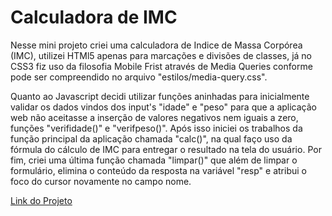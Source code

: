 # Calculadora de IMC
<p>Nesse mini projeto criei uma calculadora de Indice de Massa Corpórea (IMC), utilizei HTMl5 apenas para marcações e divisões de classes, já no CSS3 fiz uso da filosofia Mobile Frist através de Media Queries conforme pode ser compreendido no arquivo "estilos/media-query.css".</p> 
<p>Quanto ao Javascript decidi utilizar funções aninhadas para inicialmente validar os dados vindos dos input's "idade" e "peso" para que a aplicação web não aceitasse a inserção de valores negativos nem iguais a zero, funções "verifidade()" e "verifpeso()". Após isso iniciei os trabalhos da função principal da aplicação chamada "calc()", na qual faço uso da fórmula do cálculo de IMC para entregar o resultado na tela do usuário. Por fim, criei uma última função chamada "limpar()" que além de limpar o formulário, elimina o conteúdo da resposta na variável "resp" e atribui o foco do cursor novamente no campo nome.</p>

<a href="https://developeryago.github.io/project-calculadora-imc/">Link do Projeto</a> 
<br>
<br>



